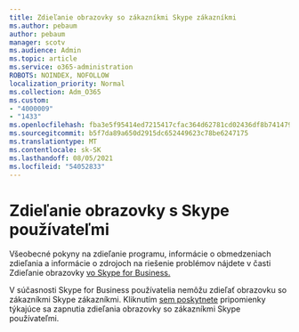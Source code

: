 ```yaml
---
title: Zdieľanie obrazovky so zákazníkmi Skype zákazníkmi
ms.author: pebaum
author: pebaum
manager: scotv
ms.audience: Admin
ms.topic: article
ms.service: o365-administration
ROBOTS: NOINDEX, NOFOLLOW
localization_priority: Normal
ms.collection: Adm_O365
ms.custom:
- "4000009"
- "1433"
ms.openlocfilehash: fba3e5f95414ed7215417cfac364d62781cd02436df8b741479d136a606df757
ms.sourcegitcommit: b5f7da89a650d2915dc652449623c78be6247175
ms.translationtype: MT
ms.contentlocale: sk-SK
ms.lasthandoff: 08/05/2021
ms.locfileid: "54052833"
---
```

# <a name="screen-sharing-with-skype-consumer-users"></a>Zdieľanie obrazovky s Skype používateľmi

Všeobecné pokyny na zdieľanie programu, informácie o obmedzeniach zdieľania a informácie o zdrojoch na riešenie problémov nájdete v časti Zdieľanie obrazovky [vo Skype for Business.](https://support.microsoft.com/office/share-and-present-content-from-skype-meetings-app-skype-for-business-web-app-234b0c06-a88d-4707-904c-4fd6c571fc01)  

V súčasnosti Skype for Business používatelia nemôžu zdieľať obrazovku so zákazníkmi Skype zákazníkmi. Kliknutím [sem poskytnete](https://www.skypefeedback.com/forums/299913-generally-available/suggestions/12335259-enable-screen-sharing-to-consumer-skype-users) pripomienky týkajúce sa zapnutia zdieľania obrazovky so zákazníkmi Skype používateľmi. 